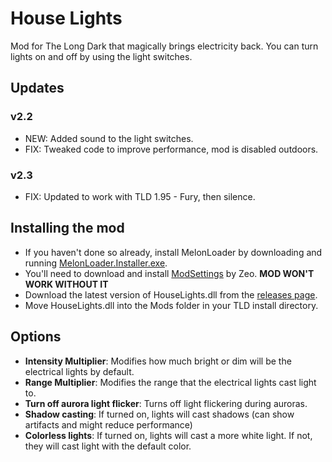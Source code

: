 # House Lights
Mod for The Long Dark that magically brings electricity back. You can turn lights on and off by using the light switches.

## Updates
### v2.2
* NEW: Added sound to the light switches.
* FIX: Tweaked code to improve performance, mod is disabled outdoors.

### v2.3
* FIX: Updated to work with TLD 1.95 - Fury, then silence.

## Installing the mod
* If you haven't done so already, install MelonLoader by downloading and running [MelonLoader.Installer.exe](https://github.com/HerpDerpinstine/MelonLoader/releases/latest/download/MelonLoader.Installer.exe).
* You'll need to download and install [ModSettings](https://github.com/zeobviouslyfakeacc/ModSettings/releases/latest/download/ModSettings.dll) by Zeo. **MOD WON'T WORK WITHOUT IT**
* Download the latest version of HouseLights.dll from the [releases page](https://github.com/Xpazeman/tld-house-lights/releases/latest).
* Move HouseLights.dll into the Mods folder in your TLD install directory.

## Options
+ **Intensity Multiplier**: Modifies how much bright or dim will be the electrical lights by default.
+ **Range Multiplier**: Modifies the range that the electrical lights cast light to.
+ **Turn off aurora light flicker**: Turns off light flickering during auroras.
+ **Shadow casting**: If turned on, lights will cast shadows (can show artifacts and might reduce performance)
+ **Colorless lights**: If turned on, lights will cast a more white light. If not, they will cast light with the default color.
